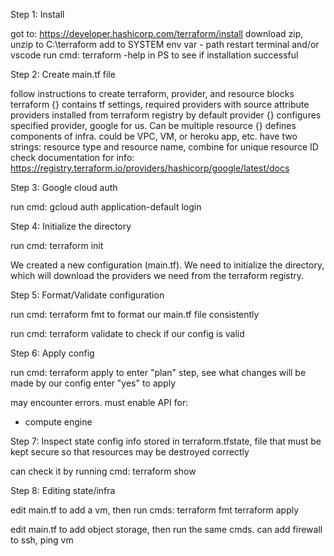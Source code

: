 Step 1: Install

got to: https://developer.hashicorp.com/terraform/install
download zip, unzip to C:\terraform
add to SYSTEM env var - path
restart terminal and/or vscode
run cmd: terraform -help 
in PS to see if installation successful

Step 2: Create main.tf file

follow instructions to create terraform, provider, and resource blocks
terraform {} contains tf settings, required providers with source attribute
providers installed from terraform registry by default
provider {} configures specified provider, google for us. Can be multiple
resource {} defines components of infra. could be VPC, VM, or heroku app, etc.
have two strings: resource type and resource name, combine for unique resource ID
check documentation for info: https://registry.terraform.io/providers/hashicorp/google/latest/docs

Step 3: Google cloud auth

run cmd: gcloud auth application-default login

Step 4: Initialize the directory

run cmd: terraform init

We created a new configuration (main.tf). We need to initialize the directory,
which will download the providers we need from the terraform registry.

Step 5: Format/Validate configuration

run cmd: terraform fmt
to format our main.tf file consistently

run cmd: terraform validate
to check if our config is valid

Step 6: Apply config

run cmd: terraform apply
to enter "plan" step, see what changes will be made by our config
enter "yes" to apply

may encounter errors. must enable API for:
- compute engine

Step 7: Inspect state
config info stored in terraform.tfstate, file that must be kept secure
so that resources may be destroyed correctly

can check it by running cmd: terraform show

Step 8: Editing state/infra

edit main.tf to add a vm, then run cmds:
terraform fmt
terraform apply

edit main.tf to add object storage, then run the same cmds.
can add firewall to ssh, ping vm
